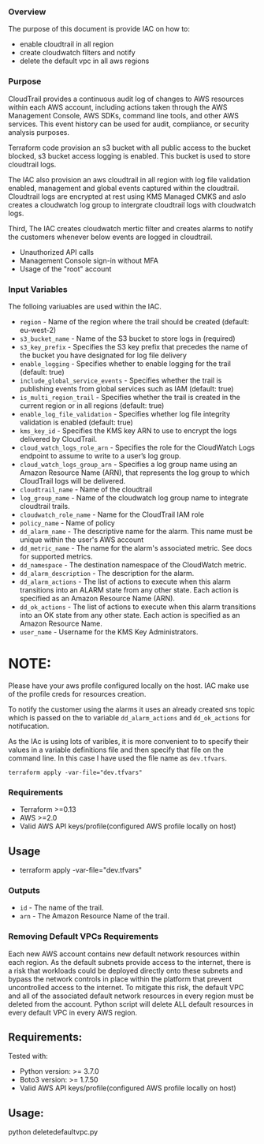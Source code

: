 ### Overview 

The purpose of this document is provide IAC on how to:
- enable cloudtrail in all region 
- create cloudwatch filters and notify
- delete the default vpc in all aws regions 

### Purpose
CloudTrail provides a continuous audit log of changes to AWS resources within each AWS account, including actions taken through the AWS Management Console, AWS SDKs, command line tools, and other AWS services. This event history can be used for audit, compliance, or security analysis purposes.

Terraform code provision an s3 bucket with all public access to the bucket blocked, s3 bucket access logging is enabled. This bucket is used to store cloudtrail logs.

The IAC also provision an aws cloudtrail in all region with log file validation enabled, management and global events captured within the cloudtrail. Cloudtrail logs are encrypted at rest using KMS Managed CMKS and aslo creates a cloudwatch log group to intergrate cloudtrail logs with cloudwatch logs.

Third, The IAC creates cloudwatch mertic filter and creates alarms to notify the customers whenever below events are logged in cloudtrail.
- Unauthorized API calls
- Management Console sign-in without MFA
- Usage of the "root" account
 

### Input Variables
The folloing variuables are used within the IAC.

- `region` - Name of the region where the trail should be created (default: eu-west-2)
- `s3_bucket_name` - Name of the S3 bucket to store logs in (required)
- `s3_key_prefix` - Specifies the S3 key prefix that precedes the name of the bucket you have designated for log file delivery
- `enable_logging` - Specifies whether to enable logging for the trail (default: true)
- `include_global_service_events` - Specifies whether the trail is publishing events from global services such as IAM (default: true)
- `is_multi_region_trail` - Specifies whether the trail is created in the current region or in all regions (default: true)
- `enable_log_file_validation` - Specifies whether log file integrity validation is enabled (default: true)
- `kms_key_id` - Specifies the KMS key ARN to use to encrypt the logs delivered by CloudTrail.
- `cloud_watch_logs_role_arn` - Specifies the role for the CloudWatch Logs endpoint to assume to write to a user’s log group.
- `cloud_watch_logs_group_arn` - Specifies a log group name using an Amazon Resource Name (ARN), that represents the log group to which CloudTrail logs will be delivered.
- `cloudtrail_name` - Name of the cloudtrail
- `log_group_name`  - Name of the cloudwatch log group name to integrate cloudtrail trails.
- `cloudwatch_role_name` - Name for the CloudTrail IAM role
- `policy_name` - Name of policy 
- `dd_alarm_name` - The descriptive name for the alarm. This name must be unique within the user's AWS account
- `dd_metric_name` - The name for the alarm's associated metric. See docs for supported metrics.
- `dd_namespace` - The destination namespace of the CloudWatch metric.
- `dd_alarm_description` - The description for the alarm.
- `dd_alarm_actions` - The list of actions to execute when this alarm transitions into an ALARM state from any other state. Each action is specified as an Amazon Resource Name (ARN).
- `dd_ok_actions` - The list of actions to execute when this alarm transitions into an OK state from any other state. Each action is specified as an Amazon Resource Name.
- `user_name` - Username for the KMS Key Administrators.

# NOTE: 
Please have your aws profile configured locally on the host. IAC make use of the profile creds for resources creation.

To notify the customer using the alarms it uses an already created sns topic which is passed on the to variable `dd_alarm_actions` and `dd_ok_actions` for notifucation.

As the IAc is using lots of varibles, it is more convenient to to specify their values in a variable definitions file and then specify that file on the command line. In this case
I have used the file name as `dev.tfvars`.

`terraform apply -var-file="dev.tfvars"`

### Requirements
 - Terraform >=0.13
 - AWS       >=2.0
 - Valid AWS API keys/profile(configured AWS profile locally on host)

## Usage


- terraform apply -var-file="dev.tfvars"

### Outputs
- `id` - The name of the trail.
- `arn` - The Amazon Resource Name of the trail.

### Removing Default VPCs Requirements

Each new AWS account contains new default network resources within each region. As the default subnets provide access to the internet, there is a risk that workloads could be deployed directly onto these subnets and bypass the network controls in place within the platform that prevent uncontrolled access to the internet. To mitigate this risk, the default VPC and all of the associated default network resources in every region must be deleted from the account.
Python script will delete ALL default resources in every default VPC in every AWS region. 

## Requirements:
Tested with:
- Python version: >= 3.7.0
- Boto3 version: >= 1.7.50
- Valid AWS API keys/profile(configured AWS profile locally on host)

## Usage:
python  deletedefaultvpc.py

